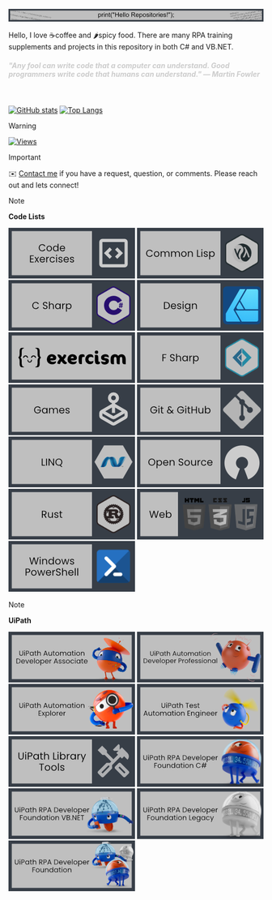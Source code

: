 ![Hello](Data/Images/Hello-Banner.png)

Hello, I love ☕coffee and 🌶️spicy food. There are many RPA training
supplements and projects in this repository in both C# and VB.NET.

 <h5>
   <span style="color: #CCCCCC;">"Any fool can write code that a computer can understand. Good programmers write code that humans can understand." ― Martin Fowler
   </span>
</h5>

<br />

[![GitHub stats](https://github-readme-stats.vercel.app/api?username=shonharsh&show_icons=true&theme=dark#gh-dark-mode-only)](https://bit.ly/m/shon)
[![Top Langs](https://github-readme-stats.vercel.app/api/top-langs/?username=shonharsh&layout=compact&langs_count=8&theme=dark#gh-dark-mode-only)](https://bit.ly/m/shon)

> [!WARNING]
> [![Views](https://visitcount.itsvg.in/api?id=ShonHarsh&label=Profile%20Views&color=3&icon=1&pretty=false)](https://visitcount.itsvg.in)

> [!IMPORTANT]
> ✉️ [Contact me](https://bit.ly/m/shon) if you have a request, question, or
 comments.  Please reach out and lets connect!

> [!NOTE]
> **Code Lists**

[![Code Exercises](Data/Images/ImageLink-CodeExercises.png)](https://github.com/stars/ShonHarsh/lists/code-exercises)
[![Common Lisp](Data/Images/ImageLink-CommonLisp.png)](https://github.com/stars/ShonHarsh/lists/common-lisp)
[![CSharp](Data/Images/ImageLink-CSharp.png)](https://github.com/stars/ShonHarsh/lists/csharp)
[![Design - Affinity](Data/Images/ImageLink-Design.png)](https://github.com/stars/ShonHarsh/lists/design)
[![Exercism](Data/Images/ImageLink-Exercism.png)](https://github.com/stars/ShonHarsh/lists/exercism)
[![FSharp](Data/Images/ImageLink-FSharp.png)](https://github.com/stars/ShonHarsh/lists/fsharp)
[![Game](Data/Images/ImageLink-Games.png)](https://github.com/stars/ShonHarsh/lists/games)
[![Git & GitHub](Data/Images/ImageLink-Git.png)](https://github.com/stars/ShonHarsh/lists/git-git-website)
[![LINQ](Data/Images/ImageLink-LINQ.png)](https://github.com/stars/ShonHarsh/lists/linq)
[![Open Source](Data/Images/ImageLink-OpenSource.png)](https://github.com/stars/ShonHarsh/lists/open-source)
[![Rust](Data/Images/ImageLink-Rust.png)](https://github.com/stars/ShonHarsh/lists/rust)
[![Web](Data/Images/ImageLink-Web.png)](https://github.com/stars/ShonHarsh/lists/world-wide-web)
[![Windows Powershell](Data/Images/ImageLink-WindowsPowerShell.png)](https://github.com/stars/ShonHarsh/lists/windows-powershell)

> [!NOTE]
> **UiPath**

[![UiPath Automation Developer Associate](Data/Images/ImageLink-UiPath-AutomationDeveloperAssociate.png)](https://github.com/stars/ShonHarsh/lists/uipath-automation-dev-associate)
[![UiPath Automation Developer Professional](Data/Images/ImageLink-UiPath-AutomationDeveloperProfessional.png)](https://github.com/stars/ShonHarsh/lists/uipath-developer-professional)
[![UiPath Automation Explorer](Data/Images/ImageLink-UiPath-AutomationExplorer.png)](https://github.com/stars/ShonHarsh/lists/uipath-automation-explorer)
[![UiPath Automation Test Engineer](Data/Images/ImageLink-UiPath-AutomationTestEngineer.png)](https://github.com/stars/ShonHarsh/lists/uipath-automation-test-engineer)
[![UiPath Library Tools](Data/Images/ImageLink-UiPath-LibraryTools.png)](https://github.com/stars/ShonHarsh/lists/uipath-library)
[![UiPath RPA Developer Professional C#](Data/Images/ImageLink-UiPath-RPADeveloperFoundation-CSharp.png)](https://github.com/stars/ShonHarsh/lists/rpa-developer-foundation-c)
[![UiPath RPA Developer Professional VB](Data/Images/ImageLink-UiPath-RPADeveloperFoundation-VB.png)](https://github.com/stars/ShonHarsh/lists/rpa-developer-foundation-vb)
[![UiPath RPA Developer Professional Windows Legacy](Data/Images/ImageLink-UiPath-RPADeveloperFoundation-WindowsLegacy.png)](https://github.com/stars/ShonHarsh/lists/rpa-developer-foundation-legacy)
[![UiPath RPA Developer Professional](Data/Images/ImageLink-UiPath-RPADeveloperFoundation.png)](Data/Images/ImageLink-UiPath-RPADeveloperFoundation.png)
